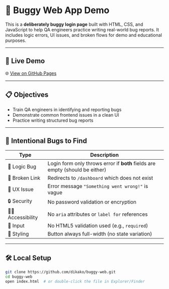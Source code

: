 # 🐞 Buggy Web App Demo

This is a **deliberately buggy login page** built with HTML, CSS, and JavaScript to help QA engineers practice writing real-world bug reports. It includes logic errors, UI issues, and broken flows for demo and educational purposes.

---

## 🚀 Live Demo

🌐 [View on GitHub Pages](https://dikako.github.io/buggy-web/)

---

## 📋 Objectives

- Train QA engineers in identifying and reporting bugs
- Demonstrate common frontend issues in a clean UI
- Practice writing structured bug reports

---

## 🐛 Intentional Bugs to Find

| Type | Description |
|------|-------------|
| 🧠 Logic Bug | Login form only throws error if **both** fields are empty (should be either) |
| 🔗 Broken Link | Redirects to `/dashboard` which does not exist |
| 🤷 UX Issue | Error message `"Something went wrong!"` is vague |
| 🔒 Security | No password validation or encryption |
| 🧑‍🦯 Accessibility | No `aria` attributes or `label for` references |
| 🧼 Input | No HTML5 validation used (e.g., `required`) |
| 🎨 Styling | Button always full-width (no state variation) |

---

## 🛠️ Local Setup

```bash
git clone https://github.com/dikako/buggy-web.git
cd buggy-web
open index.html  # or double-click the file in Explorer/Finder
